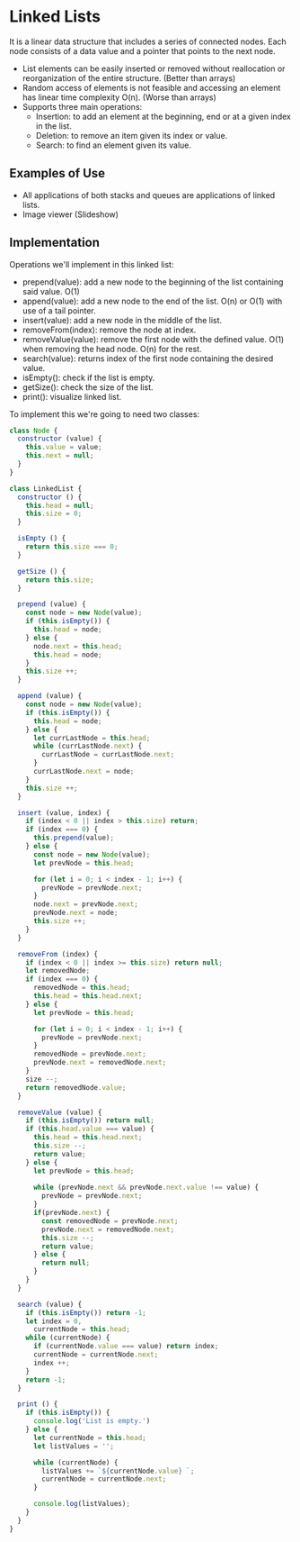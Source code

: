# Linked Lists
It is a linear data structure that includes a series of connected nodes.
Each node consists of a data value and a pointer that points to the next node.
- List elements can be easily inserted or removed without reallocation or reorganization of the entire structure. (Better than arrays)
- Random access of elements is not feasible and accessing an element has linear time complexity O(n). (Worse than arrays)
- Supports three main operations:
  - Insertion: to add an element at the beginning, end or at a given index in the list.
  - Deletion: to remove an item given its index or value.
  - Search: to find an element given its value.

## Examples of Use
- All applications of both stacks and queues are applications of linked lists.
- Image viewer (Slideshow)

## Implementation
Operations we'll implement in this linked list:
- prepend(value): add a new node to the beginning of the list containing said value. O(1)
- append(value): add a new node to the end of the list. O(n) or O(1) with use of a tail pointer.
- insert(value): add a new node in the middle of the list.
- removeFrom(index): remove the node at index.
- removeValue(value): remove the first node with the defined value. O(1) when removing the head node. O(n) for the rest.
- search(value): returns index of the first node containing the desired value.
- isEmpty(): check if the list is empty.
- getSize(): check the size of the list.
- print(): visualize linked list.

To implement this we're going to need two classes:

```js
class Node {
  constructor (value) {
    this.value = value;
    this.next = null;
  }
}
```

```js
class LinkedList {
  constructor () {
    this.head = null;
    this.size = 0;
  }

  isEmpty () {
    return this.size === 0;
  }

  getSize () {
    return this.size;
  }

  prepend (value) {
    const node = new Node(value);
    if (this.isEmpty()) {
      this.head = node;
    } else {
      node.next = this.head;
      this.head = node;
    }
    this.size ++;
  }

  append (value) {
    const node = new Node(value);
    if (this.isEmpty()) {
      this.head = node;
    } else {
      let currLastNode = this.head;
      while (currLastNode.next) {
        currLastNode = currLastNode.next;
      }
      currLastNode.next = node;
    }
    this.size ++;
  }

  insert (value, index) {
    if (index < 0 || index > this.size) return;
    if (index === 0) {
      this.prepend(value);
    } else {
      const node = new Node(value);
      let prevNode = this.head;

      for (let i = 0; i < index - 1; i++) {
        prevNode = prevNode.next;
      }
      node.next = prevNode.next;
      prevNode.next = node;
      this.size ++;
    }
  }

  removeFrom (index) {
    if (index < 0 || index >= this.size) return null;
    let removedNode;
    if (index === 0) {
      removedNode = this.head;
      this.head = this.head.next;
    } else {
      let prevNode = this.head;

      for (let i = 0; i < index - 1; i++) {
        prevNode = prevNode.next;
      }
      removedNode = prevNode.next;
      prevNode.next = removedNode.next;
    }
    size --;
    return removedNode.value;
  }

  removeValue (value) {
    if (this.isEmpty()) return null;
    if (this.head.value === value) {
      this.head = this.head.next;
      this.size --;
      return value;
    } else {
      let prevNode = this.head;
      
      while (prevNode.next && prevNode.next.value !== value) {
        prevNode = prevNode.next;
      }
      if(prevNode.next) {
        const removedNode = prevNode.next;
        prevNode.next = removedNode.next;
        this.size --;
        return value;
      } else {
        return null;
      }
    }
  }

  search (value) {
    if (this.isEmpty()) return -1;
    let index = 0,
      currentNode = this.head;
    while (currentNode) {
      if (currentNode.value === value) return index;
      currentNode = currentNode.next;
      index ++;
    }
    return -1;
  }

  print () {
    if (this.isEmpty()) {
      console.log('List is empty.')
    } else {
      let currentNode = this.head;
      let listValues = '';

      while (currentNode) {
        listValues += `${currentNode.value} `;
        currentNode = currentNode.next;
      }

      console.log(listValues);
    }
  }
}
```